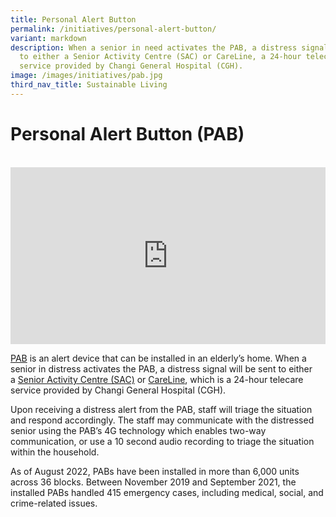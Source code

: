 ```yaml
---
title: Personal Alert Button
permalink: /initiatives/personal-alert-button/
variant: markdown
description: When a senior in need activates the PAB, a distress signal is sent
  to either a Senior Activity Centre (SAC) or CareLine, a 24-hour telecare
  service provided by Changi General Hospital (CGH).
image: /images/initiatives/pab.jpg
third_nav_title: Sustainable Living
---
```

# Personal Alert Button (PAB)

<br>

<div style="max-width: 1280px">
    <div style="height: 0;
            overflow: hidden;
            position: relative;
            padding-bottom: 56.25%;">
        <iframe src="https://www.youtube.com/embed/D-xG_UQiTy4?si=Ut8WkSNnqWD9DCvQ" height="720" width="1280" frameborder="0" title="YouTube video player" allow="accelerometer; autoplay; clipboard-write; encrypted-media; gyroscope; picture-in-picture" style="top: 0;
                left: 0;
                right: 0;
                bottom: 0;
                height: 100%;
                border: none;
                max-width: 100%;
                position: absolute;"></iframe>
    </div>
</div>

[PAB](https://www.developer.tech.gov.sg/products/categories/sensor-platforms-and-internet-of-things/personal-alert-button/overview.html) is an alert device that can be installed in an elderly’s home. When a senior in distress activates the PAB, a distress signal will be sent to either a&nbsp;[Senior Activity Centre (SAC)](https://www.healthhub.sg/a-z/medical-and-care-facilities/8/senior_activity_centre)&nbsp;or&nbsp;[CareLine](https://www.singhealth.com.sg/rhs/live-well/CareLine/about-us), which is a 24-hour telecare service provided by Changi General Hospital (CGH).

Upon receiving a distress alert from the PAB, staff will triage the situation and respond accordingly. The staff may communicate with the distressed senior using the PAB’s 4G technology which enables two-way communication, or use a 10 second audio recording to triage the situation within the household.

As of August 2022, PABs have been installed in more than 6,000 units across 36 blocks. Between November 2019 and September 2021, the installed PABs handled 415 emergency cases, including medical, social, and crime-related issues.